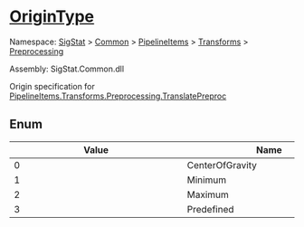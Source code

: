 # [OriginType](./OriginType.md)
Namespace: [SigStat]() > [Common](./../../../README.md) > [PipelineItems]() > [Transforms]() > [Preprocessing](./README.md)

Assembly: SigStat.Common.dll


Origin specification for [PipelineItems.Transforms.Preprocessing.TranslatePreproc](https://github.com/hargitomi97/sigstat/blob/master/docs/md/SigStat/Common/PipelineItems/Transforms/Preprocessing/TranslatePreproc.md)

##	Enum

| Value | Name | Summary | 
| --- | --- | --- | 
| 0<div style="width: 290px">| CenterOfGravity<div style="width: 290px">| Center of gravity<div style="width: 290px">| <br>
| 1<div style="width: 290px">| Minimum<div style="width: 290px">| Minimum<div style="width: 290px">| <br>
| 2<div style="width: 290px">| Maximum<div style="width: 290px">| Maximum<div style="width: 290px">| <br>
| 3<div style="width: 290px">| Predefined<div style="width: 290px">| Predefined<div style="width: 290px">| <br>


